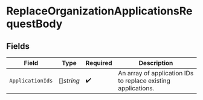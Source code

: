 # ReplaceOrganizationApplicationsRequestBody


## Fields

| Field                                                         | Type                                                          | Required                                                      | Description                                                   |
| ------------------------------------------------------------- | ------------------------------------------------------------- | ------------------------------------------------------------- | ------------------------------------------------------------- |
| `ApplicationIds`                                              | []*string*                                                    | :heavy_check_mark:                                            | An array of application IDs to replace existing applications. |